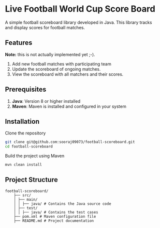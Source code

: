 # Live Football World Cup Score Board
A simple football scoreboard library developed in Java. This library tracks and display scores for football matches. 

## Features
**Note:** this is not actually implemented yet ;-).
1. Add new football matches with participating team
2. Update the scoreboard of ongoing matches.
3. View the scoreboard with all matchers and their scores.

## Prerequisites
1. **Java**: Version 8 or higher installed
2. **Maven**: Maven is installed and configured in your system

## Installation 
Clone the repository
```bash
git clone git@github.com:sooraj09073/football-scoreboard.git
cd football-scoreboard
```
Build the project using Maven
```bash 
mvn clean install
```
## Project Structure 
```text
football-scoreboard/ 
    ├── src/ 
    │ ├── main/ 
    │ │ ├── java/ # Contains the Java source code
    │ ├── test/
    │ │ ├── java/ # Contains the test cases
    ├── pom.xml # Maven configuration file 
    ├── README.md # Project documentation
```